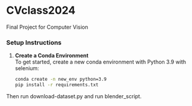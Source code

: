 # CVclass2024  
Final Project for Computer Vision

### Setup Instructions

1. **Create a Conda Environment**  
   To get started, create a new conda environment with Python 3.9 with selenium:

   ```bash
   conda create -n new_env python=3.9
   pip install -r requirements.txt
   ```
Then run download-dataset.py and run blender_script.
